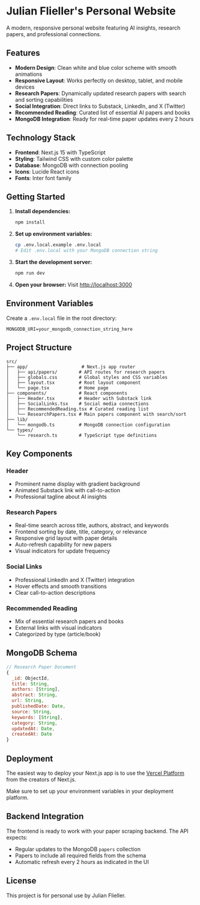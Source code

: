 # Julian Flieller's Personal Website

A modern, responsive personal website featuring AI insights, research papers, and professional connections.

## Features

- **Modern Design**: Clean white and blue color scheme with smooth animations
- **Responsive Layout**: Works perfectly on desktop, tablet, and mobile devices
- **Research Papers**: Dynamically updated research papers with search and sorting capabilities
- **Social Integration**: Direct links to Substack, LinkedIn, and X (Twitter)
- **Recommended Reading**: Curated list of essential AI papers and books
- **MongoDB Integration**: Ready for real-time paper updates every 2 hours

## Technology Stack

- **Frontend**: Next.js 15 with TypeScript
- **Styling**: Tailwind CSS with custom color palette
- **Database**: MongoDB with connection pooling
- **Icons**: Lucide React icons
- **Fonts**: Inter font family

## Getting Started

1. **Install dependencies:**
   ```bash
   npm install
   ```

2. **Set up environment variables:**
   ```bash
   cp .env.local.example .env.local
   # Edit .env.local with your MongoDB connection string
   ```

3. **Start the development server:**
   ```bash
   npm run dev
   ```

4. **Open your browser:**
   Visit [http://localhost:3000](http://localhost:3000)

## Environment Variables

Create a `.env.local` file in the root directory:

```env
MONGODB_URI=your_mongodb_connection_string_here
```

## Project Structure

```
src/
├── app/                    # Next.js app router
│   ├── api/papers/        # API routes for research papers
│   ├── globals.css        # Global styles and CSS variables
│   ├── layout.tsx         # Root layout component
│   └── page.tsx           # Home page
├── components/            # React components
│   ├── Header.tsx         # Header with Substack link
│   ├── SocialLinks.tsx    # Social media connections
│   ├── RecommendedReading.tsx # Curated reading list
│   └── ResearchPapers.tsx # Main papers component with search/sort
├── lib/
│   └── mongodb.ts         # MongoDB connection configuration
└── types/
    └── research.ts        # TypeScript type definitions
```

## Key Components

### Header
- Prominent name display with gradient background
- Animated Substack link with call-to-action
- Professional tagline about AI insights

### Research Papers
- Real-time search across title, authors, abstract, and keywords
- Frontend sorting by date, title, category, or relevance
- Responsive grid layout with paper details
- Auto-refresh capability for new papers
- Visual indicators for update frequency

### Social Links
- Professional LinkedIn and X (Twitter) integration
- Hover effects and smooth transitions
- Clear call-to-action descriptions

### Recommended Reading
- Mix of essential research papers and books
- External links with visual indicators
- Categorized by type (article/book)

## MongoDB Schema

```javascript
// Research Paper Document
{
  _id: ObjectId,
  title: String,
  authors: [String],
  abstract: String,
  url: String,
  publishedDate: Date,
  source: String,
  keywords: [String],
  category: String,
  updatedAt: Date,
  createdAt: Date
}
```

## Deployment

The easiest way to deploy your Next.js app is to use the [Vercel Platform](https://vercel.com/new?utm_medium=default-template&filter=next.js&utm_source=create-next-app&utm_campaign=create-next-app-readme) from the creators of Next.js.

Make sure to set up your environment variables in your deployment platform.

## Backend Integration

The frontend is ready to work with your paper scraping backend. The API expects:
- Regular updates to the MongoDB `papers` collection
- Papers to include all required fields from the schema
- Automatic refresh every 2 hours as indicated in the UI

## License

This project is for personal use by Julian Flieller.
